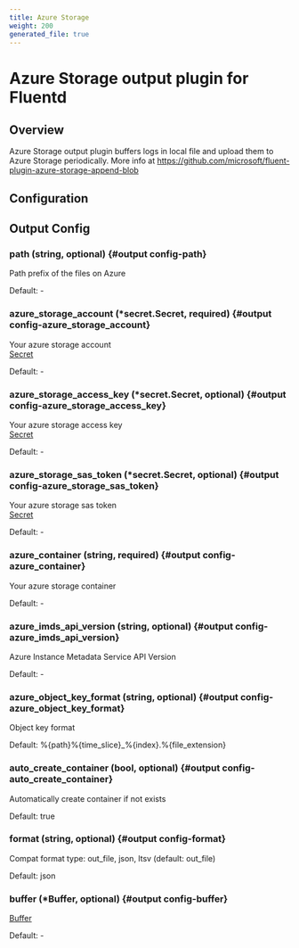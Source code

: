 ```yaml
---
title: Azure Storage
weight: 200
generated_file: true
---
```


# Azure Storage output plugin for Fluentd
## Overview
Azure Storage output plugin buffers logs in local file and upload them to Azure Storage periodically.
More info at https://github.com/microsoft/fluent-plugin-azure-storage-append-blob

## Configuration
## Output Config

### path (string, optional) {#output config-path}

Path prefix of the files on Azure<br>

Default: -

### azure_storage_account (*secret.Secret, required) {#output config-azure_storage_account}

Your azure storage account<br>[Secret](../secret/)<br>

Default: -

### azure_storage_access_key (*secret.Secret, optional) {#output config-azure_storage_access_key}

Your azure storage access key<br>[Secret](../secret/)<br>

Default: -

### azure_storage_sas_token (*secret.Secret, optional) {#output config-azure_storage_sas_token}

Your azure storage sas token<br>[Secret](../secret/)<br>

Default: -

### azure_container (string, required) {#output config-azure_container}

Your azure storage container<br>

Default: -

### azure_imds_api_version (string, optional) {#output config-azure_imds_api_version}

Azure Instance Metadata Service API Version<br>

Default: -

### azure_object_key_format (string, optional) {#output config-azure_object_key_format}

Object key format <br>

Default:  %{path}%{time_slice}_%{index}.%{file_extension}

### auto_create_container (bool, optional) {#output config-auto_create_container}

Automatically create container if not exists<br>

Default:  true

### format (string, optional) {#output config-format}

Compat format type: out_file, json, ltsv (default: out_file)<br>

Default: json

### buffer (*Buffer, optional) {#output config-buffer}

[Buffer](../buffer/)<br>

Default: -


